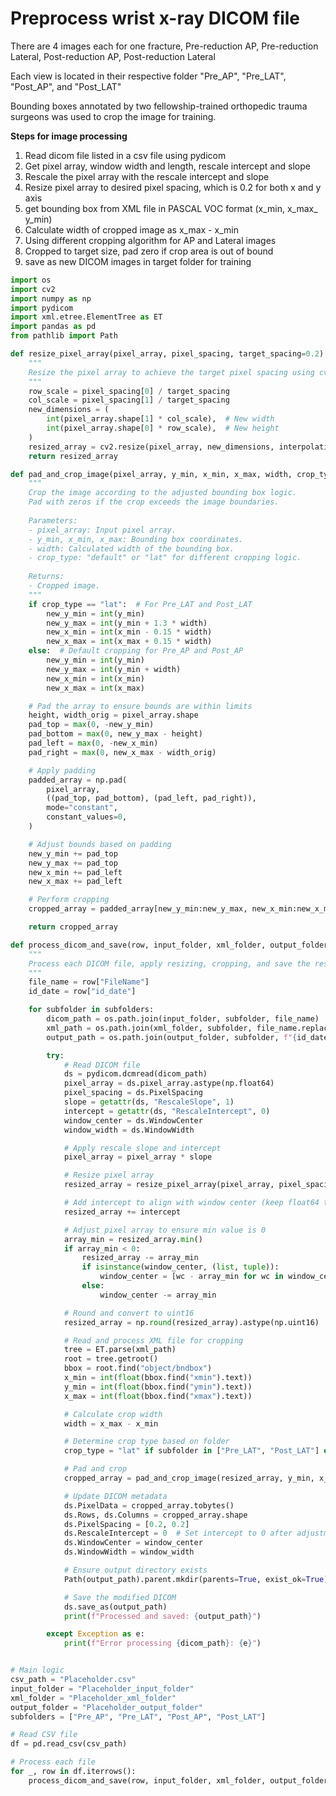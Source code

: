 # Preprocess wrist x-ray DICOM file

There are 4 images each for one fracture, Pre-reduction AP, Pre-reduction Lateral, Post-reduction AP, Post-reduction Lateral

Each view is located in their respective folder "Pre_AP", "Pre_LAT", "Post_AP", and "Post_LAT"

Bounding boxes annotated by two fellowship-trained orthopedic trauma surgeons was used to crop the image for training.

**Steps for image processing**
1. Read dicom file listed in a csv file using pydicom
2. Get pixel array, window width and length, rescale intercept and slope
3. Rescale the pixel array with the rescale intercept and slope
4. Resize pixel array to desired pixel spacing, which is 0.2 for both x and y axis
5. get bounding box from XML file in PASCAL VOC format (x_min, x_max_ y_min)
6. Calculate width of cropped image as x_max - x_min
7. Using different cropping algorithm for AP and Lateral images
8. Cropped to target size, pad zero if crop area is out of bound
9. save as new DICOM images in target folder for training


```python
import os
import cv2
import numpy as np
import pydicom
import xml.etree.ElementTree as ET
import pandas as pd
from pathlib import Path

def resize_pixel_array(pixel_array, pixel_spacing, target_spacing=0.2):
    """
    Resize the pixel array to achieve the target pixel spacing using cv2.
    """
    row_scale = pixel_spacing[0] / target_spacing
    col_scale = pixel_spacing[1] / target_spacing
    new_dimensions = (
        int(pixel_array.shape[1] * col_scale),  # New width
        int(pixel_array.shape[0] * row_scale),  # New height
    )
    resized_array = cv2.resize(pixel_array, new_dimensions, interpolation=cv2.INTER_LINEAR)
    return resized_array

def pad_and_crop_image(pixel_array, y_min, x_min, x_max, width, crop_type="default"):
    """
    Crop the image according to the adjusted bounding box logic.
    Pad with zeros if the crop exceeds the image boundaries.
    
    Parameters:
    - pixel_array: Input pixel array.
    - y_min, x_min, x_max: Bounding box coordinates.
    - width: Calculated width of the bounding box.
    - crop_type: "default" or "lat" for different cropping logic.
    
    Returns:
    - Cropped image.
    """
    if crop_type == "lat":  # For Pre_LAT and Post_LAT
        new_y_min = int(y_min)
        new_y_max = int(y_min + 1.3 * width)
        new_x_min = int(x_min - 0.15 * width)
        new_x_max = int(x_max + 0.15 * width)
    else:  # Default cropping for Pre_AP and Post_AP
        new_y_min = int(y_min)
        new_y_max = int(y_min + width)
        new_x_min = int(x_min)
        new_x_max = int(x_max)

    # Pad the array to ensure bounds are within limits
    height, width_orig = pixel_array.shape
    pad_top = max(0, -new_y_min)
    pad_bottom = max(0, new_y_max - height)
    pad_left = max(0, -new_x_min)
    pad_right = max(0, new_x_max - width_orig)

    # Apply padding
    padded_array = np.pad(
        pixel_array,
        ((pad_top, pad_bottom), (pad_left, pad_right)),
        mode="constant",
        constant_values=0,
    )

    # Adjust bounds based on padding
    new_y_min += pad_top
    new_y_max += pad_top
    new_x_min += pad_left
    new_x_max += pad_left

    # Perform cropping
    cropped_array = padded_array[new_y_min:new_y_max, new_x_min:new_x_max]

    return cropped_array

def process_dicom_and_save(row, input_folder, xml_folder, output_folder, subfolders):
    """
    Process each DICOM file, apply resizing, cropping, and save the result.
    """
    file_name = row["FileName"]
    id_date = row["id_date"]

    for subfolder in subfolders:
        dicom_path = os.path.join(input_folder, subfolder, file_name)
        xml_path = os.path.join(xml_folder, subfolder, file_name.replace(".dcm", ".xml"))
        output_path = os.path.join(output_folder, subfolder, f"{id_date}.dcm")

        try:
            # Read DICOM file
            ds = pydicom.dcmread(dicom_path)
            pixel_array = ds.pixel_array.astype(np.float64)
            pixel_spacing = ds.PixelSpacing
            slope = getattr(ds, "RescaleSlope", 1)
            intercept = getattr(ds, "RescaleIntercept", 0)
            window_center = ds.WindowCenter
            window_width = ds.WindowWidth

            # Apply rescale slope and intercept
            pixel_array = pixel_array * slope

            # Resize pixel array
            resized_array = resize_pixel_array(pixel_array, pixel_spacing)

            # Add intercept to align with window center (keep float64 temporarily)
            resized_array += intercept

            # Adjust pixel array to ensure min value is 0
            array_min = resized_array.min()
            if array_min < 0:
                resized_array -= array_min
                if isinstance(window_center, (list, tuple)):
                    window_center = [wc - array_min for wc in window_center]
                else:
                    window_center -= array_min

            # Round and convert to uint16
            resized_array = np.round(resized_array).astype(np.uint16)

            # Read and process XML file for cropping
            tree = ET.parse(xml_path)
            root = tree.getroot()
            bbox = root.find("object/bndbox")
            x_min = int(float(bbox.find("xmin").text))
            y_min = int(float(bbox.find("ymin").text))
            x_max = int(float(bbox.find("xmax").text))

            # Calculate crop width
            width = x_max - x_min

            # Determine crop type based on folder
            crop_type = "lat" if subfolder in ["Pre_LAT", "Post_LAT"] else "default"

            # Pad and crop
            cropped_array = pad_and_crop_image(resized_array, y_min, x_min, x_max, width, crop_type)

            # Update DICOM metadata
            ds.PixelData = cropped_array.tobytes()
            ds.Rows, ds.Columns = cropped_array.shape
            ds.PixelSpacing = [0.2, 0.2]
            ds.RescaleIntercept = 0  # Set intercept to 0 after adjustment
            ds.WindowCenter = window_center
            ds.WindowWidth = window_width

            # Ensure output directory exists
            Path(output_path).parent.mkdir(parents=True, exist_ok=True)

            # Save the modified DICOM
            ds.save_as(output_path)
            print(f"Processed and saved: {output_path}")

        except Exception as e:
            print(f"Error processing {dicom_path}: {e}")


# Main logic
csv_path = "Placeholder.csv"
input_folder = "Placeholder_input_folder"
xml_folder = "Placeholder_xml_folder"
output_folder = "Placeholder_output_folder"
subfolders = ["Pre_AP", "Pre_LAT", "Post_AP", "Post_LAT"]

# Read CSV file
df = pd.read_csv(csv_path)

# Process each file
for _, row in df.iterrows():
    process_dicom_and_save(row, input_folder, xml_folder, output_folder, subfolders)
```
